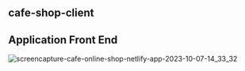 ## cafe-shop-client 

## Application Front End

![screencapture-cafe-online-shop-netlify-app-2023-10-07-14_33_32](https://github.com/Ericson-WebDeveloper/cafe-shop-client/assets/60337201/853d8fee-196b-4d61-9438-8deb0c5d6007)

